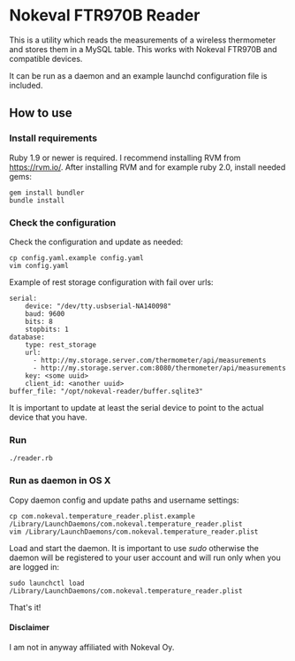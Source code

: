 # Nokeval FTR970B Reader
This is a utility which reads the measurements of a wireless thermometer and stores them in a MySQL table. This works with Nokeval FTR970B and compatible devices.

It can be run as a daemon and an example launchd configuration file is included.

## How to use
### Install requirements

Ruby 1.9 or newer is required. I recommend installing RVM from <https://rvm.io/>. After installing RVM and for example ruby 2.0, install needed gems:

    gem install bundler
	bundle install

### Check the configuration
Check the configuration and update as needed:

	cp config.yaml.example config.yaml
	vim config.yaml

Example of rest storage configuration with fail over urls:

    serial:
	    device: "/dev/tty.usbserial-NA140098"
	    baud: 9600
	    bits: 8
	    stopbits: 1
    database:
	    type: rest_storage
	    url:
	      - http://my.storage.server.com/thermometer/api/measurements
	      - http://my.storage.server.com:8080/thermometer/api/measurements
	    key: <some uuid>
	    client_id: <another uuid>
    buffer_file: "/opt/nokeval-reader/buffer.sqlite3"
  
It is important to update at least the serial device to point to the actual device that you have.

### Run
	./reader.rb

### Run as daemon in OS X

Copy daemon config and update paths and username settings:

	cp com.nokeval.temperature_reader.plist.example /Library/LaunchDaemons/com.nokeval.temperature_reader.plist
	vim /Library/LaunchDaemons/com.nokeval.temperature_reader.plist
	
Load and start the daemon. It is important to use *sudo* otherwise the daemon will be registered to your user account and will run only when you are logged in:

	sudo launchctl load /Library/LaunchDaemons/com.nokeval.temperature_reader.plist

That's it!

#### Disclaimer

I am not in anyway affiliated with Nokeval Oy. 
